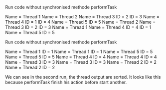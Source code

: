 Run code without synchronised methode performTask

Name = Thread 1
Name = Thread 2
Name = Thread 3
ID = 2
ID = 3
Name = Thread 4
ID = 1
ID = 4
Name = Thread 5
ID = 5
Name = Thread 2
Name = Thread 3
ID = 2
ID = 3
Name = Thread 1
Name = Thread 4
ID = 4
ID = 1
Name = Thread 5
ID = 5

Run code without synchronised methode performTask

Name = Thread 1
ID = 1
Name = Thread 1
ID = 1
Name = Thread 5
ID = 5
Name = Thread 5
ID = 5
Name = Thread 4
ID = 4
Name = Thread 4
ID = 4
Name = Thread 3
ID = 3
Name = Thread 3
ID = 3
Name = Thread 2
ID = 2
Name = Thread 2
ID = 2


We can see in the second run,  the thread output are sorted.
It looks like this because performTask finish his action before start another.